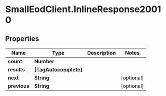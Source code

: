 # SmallEodClient.InlineResponse20010

## Properties

Name | Type | Description | Notes
------------ | ------------- | ------------- | -------------
**count** | **Number** |  | 
**results** | [**[TagAutocomplete]**](TagAutocomplete.md) |  | 
**next** | **String** |  | [optional] 
**previous** | **String** |  | [optional] 


